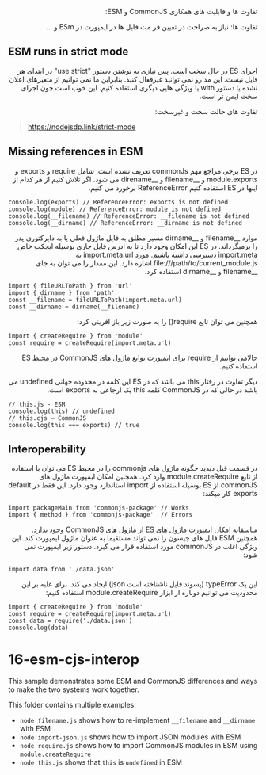 <p dir="rtl" align="right">
تفاوت ها و قابلیت های همکاری CommonJS و ESM:
</p>

<p dir="rtl" align="right">
تفاوت ها: نیاز به صراحت در تعیین فر مت فایل ها در ایمپورت در ESm و ... 
</p>

## ESM runs in strict mode

<p dir="rtl" align="right">
اجرای ES در حال سخت است. پس نیازی به نوشتن دستور "use strict"  در ابتدای هر فایل نیست. این مد رو نمی توانید غیرفعال کنید. بنابراین ما نمی توانیم از متغیرهای اعلان نشده یا دستور with یا ویژگی هایی دیگری استفاده کنیم. این خوب است چون اجرای سخت ایمن تر است. 
</p>

<p dir="rtl" align="right">
تفاوت های حالت سخت و غیرسخت:
</p>

> https://nodejsdp.link/strict-mode

## Missing references in ESM
 
<p dir="rtl" align="right">
در ES برخی مراجع مهم commonJs تعریف نشده است. شامل require و exports و module.exports و __filename و __direname می شود. اگر تلاش کنیم از هر کدام از اینها در ES  استفاده کنیم ReferenceError برخورد می کنیم.
</p>

```
console.log(exports) // ReferenceError: exports is not defined
console.log(module) // ReferenceError: module is not defined
console.log(__filename) // ReferenceError: __filename is not defined
console.log(__dirname) // ReferenceError: __dirname is not defined
```
 
<p dir="rtl" align="right">
موارد __filename و __dirname مسیر مطلق به فایل ماژول فعلی یا به دایرکتوری پدر را برمیگرداند. در ES این امکان وجود دارد تا به ادرس فایل جاری بوسیله ابجکت خاص import.meta دسترسی داشته باشیم. مورد import.meta.url  به file:///path/to/current_module.js اشاره دارد. این مقدار را می توان به جای __filename و __dirname استفاده کرد. 
</p>

```
import { fileURLToPath } from 'url'
import { dirname } from 'path'
const __filename = fileURLToPath(import.meta.url)
const __dirname = dirname(__filename)
```
 
<p dir="rtl" align="right">
همچنین می توان تابع require()  را به صورت زیر باز افرینی کرد:
</p>

``` 
import { createRequire } from 'module'
const require = createRequire(import.meta.url)
```
 
<p dir="rtl" align="right">
حالامی توانیم از require برای ایمپورت توابع ماژول های CommonJS در محیط ES استفاده کنیم. 
<p dir="rtl" align="right">
دیگر تفاوت در رفتار this  می باشد که در ES این کلمه در محدوده جهانی undefined می باشد در حالی که در CommonJS کلمه this یک ارجاعی به exports است. 
</p>

```
// this.js - ESM
console.log(this) // undefined
// this.cjs – CommonJS
console.log(this === exports) // true
```

## Interoperability
 
<p dir="rtl" align="right">
در قسمت قبل دیدید چگونه ماژول های commonjs را در محیط ES می توان با استفاده از تابع module.createRequire وارد کرد. همچنین امکان ایمپورت ماژول های commonJS از ES بوسیله استفاده از import استاندارد وجود دارد. این فقط در default exports کار میکند: 
</p>

```
import packageMain from 'commonjs-package' // Works
import { method } from 'commonjs-package'  // Errors
```
 
<p dir="rtl" align="right">
متاسفانه امکان ایمپورت ماژول های ES از ماژول های CommonJS وجود ندارد. همچنین ESM فایل های جیسون را نمی تواند مستقیما به عنوان ماژول ایمپورت کند. این ویژگی اغلب در commonJS مورد استفاده قرار می گیرد. دستور زیر ایمپورت نمی شود:
</p>

```
import data from './data.json'
```
 
<p dir="rtl" align="right">
این یک typeError (پسوند فایل ناشناخته است json) ایجاد می کند. برای غلبه بر این محدودیت می توانیم دوباره از ابزار module.createRequire استفاده کنیم:
</p>

```
import { createRequire } from 'module'
const require = createRequire(import.meta.url)
const data = require('./data.json')
console.log(data)
```



# 16-esm-cjs-interop

This sample demonstrates some ESM and CommonJS differences and ways to make the two systems work together.

This folder contains multiple examples:

 - `node filename.js` shows how to re-implement `__filename` and `__dirname` with ESM
 - `node import-json.js` shows how to import JSON modules with ESM
 - `node require.js` shows how to import CommonJS modules in ESM using `module.createRequire`
 - `node this.js` shows that `this` is `undefined` in ESM
